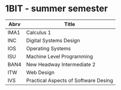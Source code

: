 # 1BIT - summer semester

Abrv | Title
---  | ---
IMA1 | Calculus 1
INC  | Digital Systems Design
IOS  | Operating Systems
ISU  | Machine Level Programming
BAN4 | New Headway Intermediate 2
ITW  | Web Design
IVS  | Practical Aspects of Software Desing
